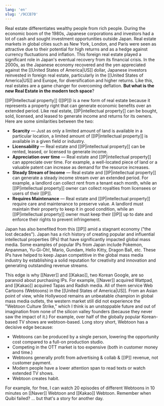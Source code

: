 ```yaml
---
lang: 'en'
slug: '/9CCB70'
---
```


Real estate differentiates wealthy people from rich people. During the economic boom of the 1980s, Japanese corporations and investors had a lot of cash and sought investment opportunities outside Japan. Real estate markets in global cities such as New York, London, and Paris were seen as attractive due to their potential for high returns and as a hedge against currency fluctuations and inflation. This foreign real estate played a significant role in Japan's eventual recovery from its financial crisis. In the 2000s, as the Japanese economy recovered and the yen appreciated against the [[United States of America|US]] dollar, Japanese investors reinvested in foreign real estate, particularly in the [[United States of America|US]] and Europe, for diversification and higher returns. Like this, real estates are a game changer for overcoming deflation. **But what is the new Real Estate in the modern tech space**?

[[IP|Intellectual property]] ([[IP]]) is a new form of real estate because it represents a property right that can generate economic benefits over an extended period. Like real estate, [[IP|intellectual property]] can be bought, sold, licensed, and leased to generate income and returns for its owners. Here are some similarities between the two:

- **Scarcity** — Just as only a limited amount of land is available in a particular location, a limited amount of [[IP|intellectual property]] is available in a given field or industry.
- **Licensability** — Real estate and [[IP|intellectual property]] can be rented, leased, or licensed to generate income.
- **Appreciation over time** — Real estate and [[IP|intellectual property]] can appreciate over time. For example, a well-located piece of land or a valuable patent can increase as demand for the resource increases.
- **Steady Stream of Income** — Real estate and [[IP|intellectual property]] can generate a steady income stream over an extended period. For example, a landlord can collect rent from a tenant each month, while an [[IP|intellectual property]] owner can collect royalties from licensees or users of their [[IP]].
- **Requires Maintenance** — Real estate and [[IP|intellectual property]] require care and maintenance to preserve value. A landlord must maintain their property to keep it in good condition, while an [[IP|intellectual property]] owner must keep their [[IP]] up to date and enforce their rights to prevent infringement.

Japan has also benefited from this [[IP]] amid a stagnant economy ("the lost decades"). Japan has a rich history of creating popular and influential intellectual properties (IPs) that have significantly impacted global mass media. Some examples of popular IPs from Japan include Pokemon, Anpanman, Yu-Gi-Oh!, Mario, Gundam, Hello Kitty, Dragon Ball, etc. These IPs have helped to keep Japan competitive in the global mass media industry by establishing a solid reputation for creativity and innovation and generating outstanding revenue streams.

This edge is why [[Naver]] and [[Kakao]], two Korean Google, are so paranoid about purchasing IPs. For example, [[Naver]] acquired Wattpad, and [[Kakao]] acquired Tapas and Radish media. All of them service Web Cartoons (Webtoons) in the [[United States of America|US]]. From an Asian point of view, while Hollywood remains an unbeatable champion in global mass media outlets, the western market still did not experience the "Webtoon Culture Strike," which I think is an unstoppable future and out of imagination from none of the silicon valley founders (because they never saw the impact of it.) For example, over half of the globally popular Korean-based TV shows are webtoon-based. Long story short, Webtoon has a decisive edge because:

- Webtoons can be produced by a single person, lowering the opportunity cost compared to a full-on production studio.
- Competing in the OTT market is too expensive (both in customer money and time.)
- Webtoons generally profit from advertising & collab & [[IP]] revenue, not customer payment.
- Modern people have a lower attention span to read texts or watch extended TV shows.
- Webtoon creates habit.

For example, for free, I can watch 20 episodes of different Webtoons in 10 minutes on [[Naver]] Webtoon and [[Kakao]] Webtoon. Remember when Quibi failed? ... but that's a story for another day.
